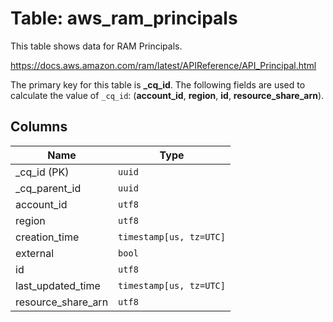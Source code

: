 # Table: aws_ram_principals

This table shows data for RAM Principals.

https://docs.aws.amazon.com/ram/latest/APIReference/API_Principal.html

The primary key for this table is **_cq_id**.
The following fields are used to calculate the value of `_cq_id`: (**account_id**, **region**, **id**, **resource_share_arn**).

## Columns

| Name          | Type          |
| ------------- | ------------- |
|_cq_id (PK)|`uuid`|
|_cq_parent_id|`uuid`|
|account_id|`utf8`|
|region|`utf8`|
|creation_time|`timestamp[us, tz=UTC]`|
|external|`bool`|
|id|`utf8`|
|last_updated_time|`timestamp[us, tz=UTC]`|
|resource_share_arn|`utf8`|